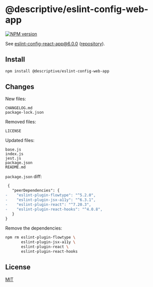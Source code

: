 # @descriptive/eslint-config-web-app

[![NPM version](https://img.shields.io/npm/v/@descriptive/eslint-config-web-app.svg)](https://www.npmjs.com/package/@descriptive/eslint-config-web-app)

See [eslint-config-react-app@6.0.0](https://www.npmjs.com/package/eslint-config-react-app/v/6.0.0) ([repository](https://github.com/facebook/create-react-app/tree/v4.0.1/packages/eslint-config-react-app)).

## Install

```sh
npm install @descriptive/eslint-config-web-app
```

## Changes

New files:

```
CHANGELOG.md
package-lock.json
```

Removed files:

```
LICENSE
```

Updated files:

```
base.js
index.js
jest.js
package.json
README.md
```

`package.json` diff:

```diff
 {
   "peerDependencies": {
-    "eslint-plugin-flowtype": "^5.2.0",
-    "eslint-plugin-jsx-a11y": "^6.3.1",
-    "eslint-plugin-react": "^7.20.3",
-    "eslint-plugin-react-hooks": "^4.0.8",
   }
}
```

Remove the dependencies:

```sh
npm rm eslint-plugin-flowtype \
       eslint-plugin-jsx-a11y \
       eslint-plugin-react \
       eslint-plugin-react-hooks
```

## License

[MIT](https://github.com/facebook/create-react-app/blob/v4.0.1/packages/eslint-config-react-app/LICENSE)
